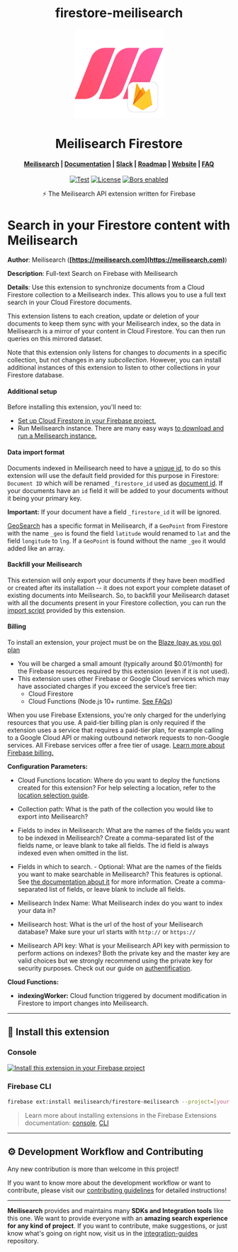 <h1 align="center">firestore-meilisearch</h1>

<p align="center">
  <img src="https://raw.githubusercontent.com/meilisearch/integration-guides/main/assets/logos/meilisearch_firebase.svg" alt="Meilisearch-Firestore" width="200" height="200" />
</p>

<h1 align="center">Meilisearch Firestore</h1>

<h4 align="center">
  <a href="https://github.com/meilisearch/meilisearch">Meilisearch</a> |
  <a href="https://docs.meilisearch.com">Documentation</a> |
  <a href="https://slack.meilisearch.com">Slack</a> |
  <a href="https://roadmap.meilisearch.com/tabs/1-under-consideration">Roadmap</a> |
  <a href="https://www.meilisearch.com">Website</a> |
  <a href="https://docs.meilisearch.com/faq">FAQ</a>
</h4>

<p align="center">
  <a href="https://github.com/meilisearch/firestore-meilisearch/actions"><img src="https://github.com/meilisearch/firestore-meilisearch/workflows/Tests/badge.svg" alt="Test"></a>
  <a href="https://github.com/meilisearch/firestore-meilisearch/blob/main/LICENSE"><img src="https://img.shields.io/badge/license-MIT-informational" alt="License"></a>
  <a href="https://ms-bors.herokuapp.com/repositories/8"><img src="https://bors.tech/images/badge_small.svg" alt="Bors enabled"></a>
</p>

<p align="center">⚡ The Meilisearch API extension written for Firebase</p>

# Search in your Firestore content with Meilisearch

**Author**: Meilisearch (**[https://meilisearch.com](https://meilisearch.com)**)

**Description**: Full-text Search on Firebase with Meilisearch

**Details**: Use this extension to synchronize documents from a Cloud Firestore collection to a Meilisearch index. This allows you to use a full text search in your Cloud Firestore documents.

This extension listens to each creation, update or deletion of your documents to keep them sync with your Meilisearch index, so the data in Meilisearch is a mirror of your content in Cloud Firestore. You can then run queries on this mirrored dataset.

Note that this extension only listens for changes to _documents_ in a specific collection, but not changes in any _subcollection_. However, you can install additional instances of this extension to listen to other collections in your Firestore database.

#### Additional setup

Before installing this extension, you'll need to:

- [Set up Cloud Firestore in your Firebase project.](https://firebase.google.com/docs/firestore/quickstart)
- Run Meilisearch instance. There are many easy ways [to download and run a Meilisearch instance.](https://docs.meilisearch.com/learn/getting_started/installation.html#download-and-launch)

#### Data import format

Documents indexed in Meilisearch need to have a [unique id](https://docs.meilisearch.com/learn/core_concepts/documents.html#primary-field), to do so this extension will use the default field provided for this purpose in Firestore: `Document ID` which will be renamed `_firestore_id` used as [document id](https://docs.meilisearch.com/learn/core_concepts/documents.html#document-id). If your documents have an `id` field it will be added to your documents without it being your primary key.

**Important:**  If your document have a field `_firestore_id` it will be ignored.

[GeoSearch](https://docs.meilisearch.com/reference/features/geosearch.html#geosearch) has a specific format in Meilisearch, if a `GeoPoint` from Firestore with the name `_geo` is found the field `latitude` would renamed to `lat` and the field `longitude` to `lng`.
If a `GeoPoint` is found without the name `_geo` it would added like an array.

#### Backfill your Meilisearch

This extension will only export your documents if they have been modified or created after its installation -- it does not export your complete dataset of existing documents into Meilisearch. So, to backfill your Meilisearch dataset with all the documents present in your Firestore collection, you can run the [import script](https://github.com/meilisearch/firestore-meilisearch/) provided by this extension.

#### Billing

To install an extension, your project must be on the [Blaze (pay as you go) plan](https://firebase.google.com/pricing)

* You will be charged a small amount (typically around $0.01/month) for the Firebase resources required by this extension (even if it is not used).
* This extension uses other Firebase or Google Cloud services which may have
  associated charges if you exceed the service’s free tier:
  *   Cloud Firestore
  *   Cloud Functions (Node.js 10+ runtime. [See FAQs](https://firebase.google.com/support/faq#extensions-pricing))

When you use Firebase Extensions, you're only charged for the underlying
resources that you use. A paid-tier billing plan is only required if the
extension uses a service that requires a paid-tier plan, for example calling to
a Google Cloud API or making outbound network requests to non-Google services.
All Firebase services offer a free tier of usage.
[Learn more about Firebase billing.](https://firebase.google.com/pricing)




**Configuration Parameters:**

* Cloud Functions location: Where do you want to deploy the functions created for this extension? For help selecting a location, refer to the [location selection guide](https://firebase.google.com/docs/functions/locations).

* Collection path: What is the path of the collection you would like to export into Meilisearch?

* Fields to index in Meilisearch: What are the names of the fields you want to be indexed in Meilisearch? Create a comma-separated list of the fields name, or leave blank to take all fields. The id field is always indexed even when omitted in the list.

* Fields in which to search. - Optional: What are the names of the fields you want to make searchable in Meilisearch? This features is optional. See [the documentation about it](https://docs.meilisearch.com/reference/features/field_properties.html#searchable-fields) for more information. Create a comma-separated list of fields, or leave blank to include all fields.

* Meilisearch Index Name: What Meilisearch index do you want to index your data in?

* Meilisearch host: What is the url of the host of your Meilisearch database? Make sure your url starts with `http://` or `https://`

* Meilisearch API key: What is your Meilisearch API key with permission to perform actions on indexes? Both the private key and the master key are valid choices but we strongly recommend using the private key for security purposes. Check out our guide on [authentification](https://dev.docs.meilisearch.com/reference/features/authentication.html#key-types).



**Cloud Functions:**

* **indexingWorker:** Cloud function triggered by document modification in Firestore to import changes into Meilisearch.

---

## 🧩 Install this extension

### Console

[![Install this extension in your Firebase project](https://www.gstatic.com/mobilesdk/210513_mobilesdk/install-extension.png "Install this extension in your Firebase project")][install-link]

[install-link]: https://console.firebase.google.com/project/_/extensions/install?ref=publisher_id/extension_name

### Firebase CLI

```bash
firebase ext:install meilisearch/firestore-meilisearch --project=[your-project-id]
```

> Learn more about installing extensions in the Firebase Extensions documentation:
> [console](https://firebase.google.com/docs/extensions/install-extensions?platform=console),
> [CLI](https://firebase.google.com/docs/extensions/install-extensions?platform=cli)

---

## ⚙️ Development Workflow and Contributing

Any new contribution is more than welcome in this project!

If you want to know more about the development workflow or want to contribute, please visit our [contributing guidelines](/CONTRIBUTING.md) for detailed instructions!

<hr>

**Meilisearch** provides and maintains many **SDKs and Integration tools** like this one. We want to provide everyone with an **amazing search experience for any kind of project**. If you want to contribute, make suggestions, or just know what's going on right now, visit us in the [integration-guides](https://github.com/meilisearch/integration-guides) repository.
